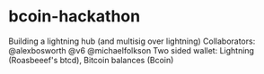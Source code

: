 # bcoin-hackathon

Building a lightning hub (and multisig over lightning)
Collaborators: @alexbosworth @v6 @michaelfolkson
Two sided wallet: Lightning (Roasbeeef's btcd), Bitcoin balances (Bcoin)
